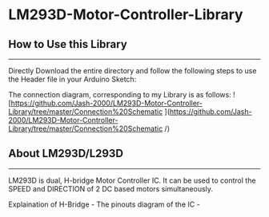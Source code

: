 # LM293D-Motor-Controller-Library 
## How to Use this Library
--------------------------
Directly Download the entire directory and follow the following steps to use the Header file in your Arduino Sketch:


The connection diagram, corresponding to my Library is as follows: 
![https://github.com/Jash-2000/LM293D-Motor-Controller-Library/tree/master/Connection%20Schematic
](https://github.com/Jash-2000/LM293D-Motor-Controller-Library/tree/master/Connection%20Schematic
/)
## About LM293D/L293D 
---------------------
LM293D is dual, H-bridge Motor Controller IC. 
It can be used to control the SPEED and DIRECTION of 2 DC based motors simultaneously.

Explaination of H-Bridge - 
The pinouts diagram of the IC -  

